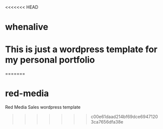 <<<<<<< HEAD
# whenalive
# This is just a wordpress template for my personal portfolio
=======
# red-media
Red Media Sales wordpress template
>>>>>>> c00e61daad214bf69dce69471203ca7656dfa38e
